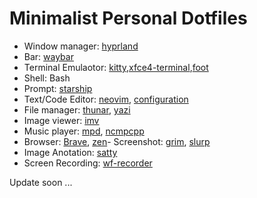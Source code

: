 # Minimalist Personal Dotfiles

- Window manager: [hyprland](https://hypr.land/)
- Bar: [waybar](https://github.com/Alexays/Waybar)
- Terminal Emulaotor: [kitty](https://sw.kovidgoyal.net/kitty/),[xfce4-terminal](https://docs.xfce.org/apps/terminal/start),[foot](https://codeberg.org/dnkl/foot)
- Shell: Bash
- Prompt: [starship](https://starship.rs/)
- Text/Code Editor: [neovim](https://neovim.io/), [configuration](https://github.com/artsbymat/nvimrc.git)
- File manager: [thunar](https://docs.xfce.org/xfce/thunar/start), [yazi](https://yazi-rs.github.io/)
- Image viewer: [imv](https://sr.ht/~exec64/imv/)
- Music player: [mpd](https://www.musicpd.org/), [ncmpcpp](https://github.com/ncmpcpp/ncmpcpp)
- Browser: [Brave](https://brave.com/), [zen](https://zen-browser.app/)- Screenshot: [grim](https://sr.ht/~emersion/grim/), [slurp](https://github.com/emersion/slurp)
- Image Anotation: [satty](https://github.com/gabm/Satty)
- Screen Recording: [wf-recorder](https://github.com/ammen99/wf-recorder)

Update soon ...
